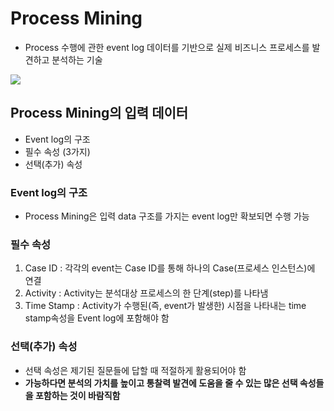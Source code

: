 # Process Mining
- Process 수행에 관한 event log 데이터를 기반으로 실제 비즈니스 프로세스를 발견하고 분석하는 기술

<img src="C:\Users\Jidong Kim\OneDrive\Documents">


## Process Mining의 입력 데이터
- Event log의 구조
- 필수 속성 (3가지)
- 선택(추가) 속성

### Event log의 구조
- Process Mining은 입력 data 구조를 가지는 event log만 확보되면 수행 가능

### 필수 속성
1. Case ID : 각각의 event는 Case ID를 통해 하나의 Case(프로세스 인스턴스)에 연결
2. Activity : Activity는 분석대상 프로세스의 한 단계(step)를 나타냄
3. Time Stamp : Activity가 수행된(즉, event가 발생한) 시점을 나타내는 time stamp속성을 Event log에 포함해야 함

### 선택(추가) 속성
- 선택 속성은 제기된 질문들에 답할 때 적절하게 활용되어야 함
- **가능하다면 분석의 가치를 높이고 통찰력 발견에 도움을 줄 수 있는 많은 선택 속성들을 포함하는 것이 바람직함**
